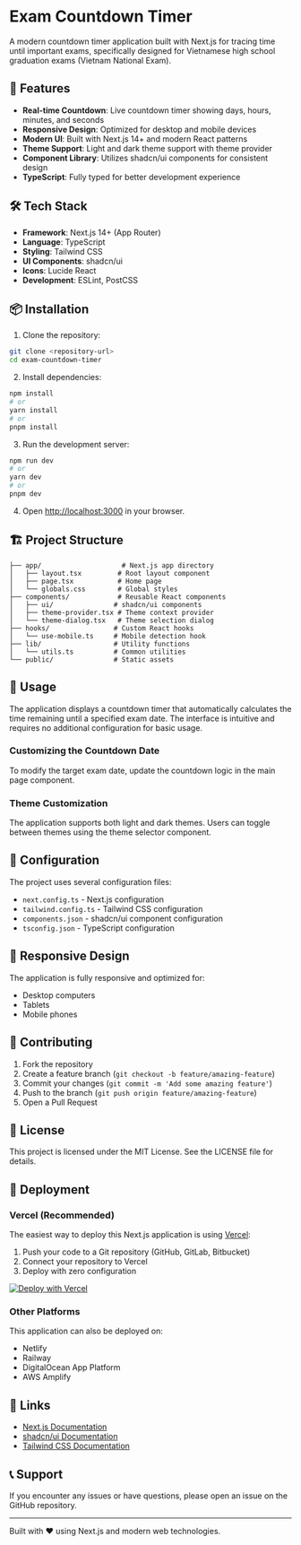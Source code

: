 # Exam Countdown Timer

A modern countdown timer application built with Next.js for tracing time until important exams, specifically designed for Vietnamese high school graduation exams (Vietnam National Exam).

## 🚀 Features

- **Real-time Countdown**: Live countdown timer showing days, hours, minutes, and seconds
- **Responsive Design**: Optimized for desktop and mobile devices
- **Modern UI**: Built with Next.js 14+ and modern React patterns
- **Theme Support**: Light and dark theme support with theme provider
- **Component Library**: Utilizes shadcn/ui components for consistent design
- **TypeScript**: Fully typed for better development experience

## 🛠️ Tech Stack

- **Framework**: Next.js 14+ (App Router)
- **Language**: TypeScript
- **Styling**: Tailwind CSS
- **UI Components**: shadcn/ui
- **Icons**: Lucide React
- **Development**: ESLint, PostCSS

## 📦 Installation

1. Clone the repository:
```bash
git clone <repository-url>
cd exam-countdown-timer
```

2. Install dependencies:
```bash
npm install
# or
yarn install
# or
pnpm install
```

3. Run the development server:
```bash
npm run dev
# or
yarn dev
# or
pnpm dev
```

4. Open [http://localhost:3000](http://localhost:3000) in your browser.

## 🏗️ Project Structure

```
├── app/                    # Next.js app directory
│   ├── layout.tsx         # Root layout component
│   ├── page.tsx           # Home page
│   └── globals.css        # Global styles
├── components/            # Reusable React components
│   ├── ui/               # shadcn/ui components
│   ├── theme-provider.tsx # Theme context provider
│   └── theme-dialog.tsx   # Theme selection dialog
├── hooks/                # Custom React hooks
│   └── use-mobile.ts     # Mobile detection hook
├── lib/                  # Utility functions
│   └── utils.ts          # Common utilities
└── public/               # Static assets
```

## 🎯 Usage

The application displays a countdown timer that automatically calculates the time remaining until a specified exam date. The interface is intuitive and requires no additional configuration for basic usage.

### Customizing the Countdown Date

To modify the target exam date, update the countdown logic in the main page component.

### Theme Customization

The application supports both light and dark themes. Users can toggle between themes using the theme selector component.

## 🔧 Configuration

The project uses several configuration files:

- `next.config.ts` - Next.js configuration
- `tailwind.config.ts` - Tailwind CSS configuration  
- `components.json` - shadcn/ui component configuration
- `tsconfig.json` - TypeScript configuration

## 📱 Responsive Design

The application is fully responsive and optimized for:
- Desktop computers
- Tablets
- Mobile phones

## 🤝 Contributing

1. Fork the repository
2. Create a feature branch (`git checkout -b feature/amazing-feature`)
3. Commit your changes (`git commit -m 'Add some amazing feature'`)
4. Push to the branch (`git push origin feature/amazing-feature`)
5. Open a Pull Request

## 📄 License

This project is licensed under the MIT License. See the LICENSE file for details.

## 🚀 Deployment

### Vercel (Recommended)

The easiest way to deploy this Next.js application is using [Vercel](https://vercel.com):

1. Push your code to a Git repository (GitHub, GitLab, Bitbucket)
2. Connect your repository to Vercel
3. Deploy with zero configuration

[![Deploy with Vercel](https://vercel.com/button)](https://vercel.com/new/clone?repository-url=<your-repository-url>)

### Other Platforms

This application can also be deployed on:
- Netlify
- Railway
- DigitalOcean App Platform
- AWS Amplify

## 🔗 Links

- [Next.js Documentation](https://nextjs.org/docs)
- [shadcn/ui Documentation](https://ui.shadcn.com)
- [Tailwind CSS Documentation](https://tailwindcss.com/docs)

## 📞 Support

If you encounter any issues or have questions, please open an issue on the GitHub repository.

---

Built with ❤️ using Next.js and modern web technologies.